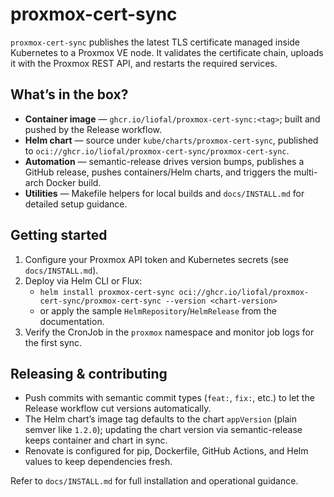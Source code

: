 # proxmox-cert-sync

`proxmox-cert-sync` publishes the latest TLS certificate managed inside Kubernetes to a Proxmox VE node. It validates the certificate chain, uploads it with the Proxmox REST API, and restarts the required services.

## What’s in the box?

- **Container image** — `ghcr.io/liofal/proxmox-cert-sync:<tag>`; built and pushed by the Release workflow.
- **Helm chart** — source under `kube/charts/proxmox-cert-sync`, published to `oci://ghcr.io/liofal/proxmox-cert-sync/proxmox-cert-sync`.
- **Automation** — semantic-release drives version bumps, publishes a GitHub release, pushes containers/Helm charts, and triggers the multi-arch Docker build.
- **Utilities** — Makefile helpers for local builds and `docs/INSTALL.md` for detailed setup guidance.

## Getting started

1. Configure your Proxmox API token and Kubernetes secrets (see `docs/INSTALL.md`).
2. Deploy via Helm CLI or Flux:
   - `helm install proxmox-cert-sync oci://ghcr.io/liofal/proxmox-cert-sync/proxmox-cert-sync --version <chart-version>`
   - or apply the sample `HelmRepository`/`HelmRelease` from the documentation.
3. Verify the CronJob in the `proxmox` namespace and monitor job logs for the first sync.

## Releasing & contributing

- Push commits with semantic commit types (`feat:`, `fix:`, etc.) to let the Release workflow cut versions automatically.
- The Helm chart’s image tag defaults to the chart `appVersion` (plain semver like `1.2.0`); updating the chart version via semantic-release keeps container and chart in sync.
- Renovate is configured for pip, Dockerfile, GitHub Actions, and Helm values to keep dependencies fresh.

Refer to `docs/INSTALL.md` for full installation and operational guidance.
